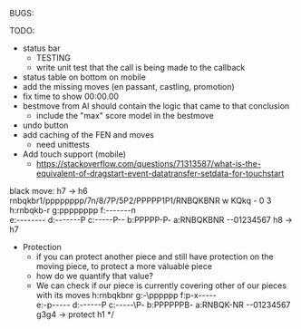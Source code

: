 BUGS:

TODO:
- status bar
  - TESTING
  - write unit test that the call is being made to the callback
- status table on bottom on mobile
- add the missing moves (en passant, castling, promotion)
- fix time to show 00:00.00
- bestmove from AI should contain the logic that came to that conclusion
  - include the "max" score model in the bestmove
- undo button
- add caching of the FEN and moves
  - need unittests
- Add touch support (mobile)
  - https://stackoverflow.com/questions/71313587/what-is-the-equivalent-of-dragstart-event-datatransfer-setdata-for-touchstart 

black move: h7 -> h6
rnbqkbr1/pppppppp/7n/8/7P/5P2/PPPPP1P1/RNBQKBNR w KQkq - 0 3
h:rnbqkb-r
g:pppppppp
f:-------n        
e:--------
d:-------P
c:-----P--
b:PPPPP-P-
a:RNBQKBNR
--01234567
h8 -> h7
- Protection
  - if you can protect another piece and still have protection on the moving piece, to protect a more valuable piece
  - how do we quantify that value?
  - We can check if our piece is currently covering other of our pieces with its moves
h:rnbqkbnr
g:-\pppppp
f:p-x-----        
e:-p-\----
d:----\--P
c:-----\P-
b:PPPPPPB-
a:RNBQK-NR
--01234567
g3g4 -> protect h1
*/